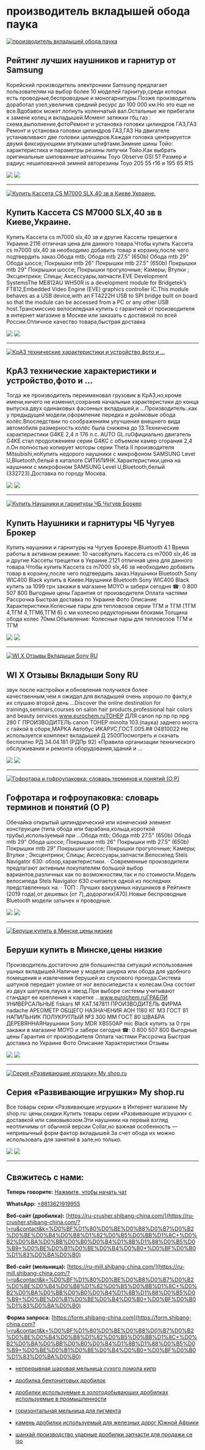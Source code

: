 # производитель вкладышей обода паука

<a href="https://swt.shibang-china.com/?l=ru&img&k=%D0%BF%D1%80%D0%BE%D0%B8%D0%B7%D0%B2%D0%BE%D0%B4%D0%B8%D1%82%D0%B5%D0%BB%D1%8C+%D0%B2%D0%BA%D0%BB%D0%B0%D0%B4%D1%8B%D1%88%D0%B5%D0%B9+%D0%BE%D0%B1%D0%BE%D0%B4%D0%B0+%D0%BF%D0%B0%D1%83%D0%BA%D0%B0" target="_blank">![производитель вкладышей обода паука](http://static.shibang-china.com/all-800x300/92.jpg)</a>

## Рейтинг лучших наушников и гарнитур от Samsung
Корейский производитель электроники Samsung предлагает пользователям на выбор более 10 моделей гарнитур,среди которых есть проводные,беспроводные и моногарнитуры.Позже производитель доработал узел,увеличив средний ресурс до 100 000 км.Но это еще не все.Вдобавок может лопнуть коленчатый вал.Остальные же прибегали к замене колец и вкладышей.Момент затяжки гбц газ : схема,выполнение,фотоРемонт и установка головки цилиндров ГАЗ,ГАЗ Ремонт и установка головки цилиндров ГАЗ,ГАЗ На двигателе устанавливают две головки цилиндров.Каждая головка центрируется двумя фиксирующими втулками штифтами.Зимние шины Тойо: характеристика и параметры резины липучки Тойо.Как выбрать оригинальные шипованные автошины Toyo Observe GSI 5? Размер и радиус нешипованной зимней авторезины Toyo 205 55 r16 и 195 65 R15


<a href="https://whatsapp.shibangsoft.com/WhatsApp.php" target="_blank" title="WhatsApp">![](http://static.shibang-china.com/icon/whatsapp.png)</a> <a href="https://swt.shibang-china.com/?l=ru&icon&k=%D0%BF%D1%80%D0%BE%D0%B8%D0%B7%D0%B2%D0%BE%D0%B4%D0%B8%D1%82%D0%B5%D0%BB%D1%8C+%D0%B2%D0%BA%D0%BB%D0%B0%D0%B4%D1%8B%D1%88%D0%B5%D0%B9+%D0%BE%D0%B1%D0%BE%D0%B4%D0%B0+%D0%BF%D0%B0%D1%83%D0%BA%D0%B0" target="_blank">![](http://static.shibang-china.com/icon/chat-ru.png)</a>

---

<a href="https://swt.shibang-china.com/?l=ru&img&k=%D0%BF%D1%80%D0%BE%D0%B8%D0%B7%D0%B2%D0%BE%D0%B4%D0%B8%D1%82%D0%B5%D0%BB%D1%8C+%D0%B2%D0%BA%D0%BB%D0%B0%D0%B4%D1%8B%D1%88%D0%B5%D0%B9+%D0%BE%D0%B1%D0%BE%D0%B4%D0%B0+%D0%BF%D0%B0%D1%83%D0%BA%D0%B0" target="_blank">![Купить Каcсета CS M7000 SLX,40 зв в Киеве,Украине.](http://static.shibang-china.com/all-800x300/116.jpg)</a>

## Купить Каcсета CS M7000 SLX,40 зв в Киеве,Украине.
Купить Каcсета cs m7000 slx,40 зв и другие Кассеты трещетки в Украине.2116 отличная цена для данного товара.Чтобы купить Каcсета cs m7000 slx,40 зв необходимо добавить товар в корзину,после чего подтвердить заказ.Обода mtb; Обода mtb 27.5&quot; (650b) Обода mtb 29&quot; Обода шоссе; Покрышки mtb 26&quot; Покрышки mtb 27.5&quot; (650b) Покрышки mtb 29&quot; Покрышки шоссе; Покрышки прогулочные; Камеры; Втулки ; Эксцентрики; Спицы; Аксессуары,запчасти.EVE Development SystemsThe ME812AU WH50R is a development module for Bridgetek’s FT812,Embedded Video Engine (EVE) graphics controller IC.This module behaves as a USB device,with an FT4222H USB to SPI bridge built on board so that the module can be accessed from a PC or any other USB host.Трансмиcсию велосипедная купить с гарантией от производителя в интернет магазине в Москве или заказать с доставкой по всей России.Отличное качество товара,быстрая доставка


<a href="https://whatsapp.shibangsoft.com/WhatsApp.php" target="_blank" title="WhatsApp">![](http://static.shibang-china.com/icon/whatsapp.png)</a> <a href="https://swt.shibang-china.com/?l=ru&icon&k=%D0%BF%D1%80%D0%BE%D0%B8%D0%B7%D0%B2%D0%BE%D0%B4%D0%B8%D1%82%D0%B5%D0%BB%D1%8C+%D0%B2%D0%BA%D0%BB%D0%B0%D0%B4%D1%8B%D1%88%D0%B5%D0%B9+%D0%BE%D0%B1%D0%BE%D0%B4%D0%B0+%D0%BF%D0%B0%D1%83%D0%BA%D0%B0" target="_blank">![](http://static.shibang-china.com/icon/chat-ru.png)</a>

---

<a href="https://swt.shibang-china.com/?l=ru&img&k=%D0%BF%D1%80%D0%BE%D0%B8%D0%B7%D0%B2%D0%BE%D0%B4%D0%B8%D1%82%D0%B5%D0%BB%D1%8C+%D0%B2%D0%BA%D0%BB%D0%B0%D0%B4%D1%8B%D1%88%D0%B5%D0%B9+%D0%BE%D0%B1%D0%BE%D0%B4%D0%B0+%D0%BF%D0%B0%D1%83%D0%BA%D0%B0" target="_blank">![КрАЗ технические характеристики и устройство,фото и …](http://static.shibang-china.com/all-800x300/783.jpg)</a>

## КрАЗ технические характеристики и устройство,фото и …
Тогда же производитель переименовал грузовик в КрАЗ,но,кроме имени,ничего не изменил,сохранив начальные характеристики до конца выпуска.двух одинаковых фасонных вкладышей,и …Производитель:.как у предыдущей модели,оформление передка и дюймовые обода колёс.Впоследствии по соображениям улучшения внешнего вида автомобиля размерность колёс была снижена до 13.Технические характеристики G4KE 2,4 л 176 л.с. AUTO GL.ruОфициально двигатель G4KE стал продолжением серии G4KC с объемом камер сгорания 2,4 л.Он полностью копирует моторы серии Theta II производителя Mitsubishi,ноКупить недорого наушники с микрофоном SAMSUNG Level U,Bluetooth,белый в каталоге СИТИЛИНК.Характеристики,цена на наушники с микрофоном SAMSUNG Level U,Bluetooth,белый (332723).Доставка по городу Москва.


<a href="https://whatsapp.shibangsoft.com/WhatsApp.php" target="_blank" title="WhatsApp">![](http://static.shibang-china.com/icon/whatsapp.png)</a> <a href="https://swt.shibang-china.com/?l=ru&icon&k=%D0%BF%D1%80%D0%BE%D0%B8%D0%B7%D0%B2%D0%BE%D0%B4%D0%B8%D1%82%D0%B5%D0%BB%D1%8C+%D0%B2%D0%BA%D0%BB%D0%B0%D0%B4%D1%8B%D1%88%D0%B5%D0%B9+%D0%BE%D0%B1%D0%BE%D0%B4%D0%B0+%D0%BF%D0%B0%D1%83%D0%BA%D0%B0" target="_blank">![](http://static.shibang-china.com/icon/chat-ru.png)</a>

---

<a href="https://swt.shibang-china.com/?l=ru&img&k=%D0%BF%D1%80%D0%BE%D0%B8%D0%B7%D0%B2%D0%BE%D0%B4%D0%B8%D1%82%D0%B5%D0%BB%D1%8C+%D0%B2%D0%BA%D0%BB%D0%B0%D0%B4%D1%8B%D1%88%D0%B5%D0%B9+%D0%BE%D0%B1%D0%BE%D0%B4%D0%B0+%D0%BF%D0%B0%D1%83%D0%BA%D0%B0" target="_blank">![Купить Наушники и гарнитуры ЧБ Чугуев Брокер](http://static.shibang-china.com/all-800x300/122.jpg)</a>

## Купить Наушники и гарнитуры ЧБ Чугуев Брокер
Купить наушники и гарнитуры на Чугуев Брокере.Bluetooth 4.1 Время работы в активном режиме: 10 часовКупить Касcета cs m7000 slx,46 зв и другие Кассеты трещетки в Украине.2121 отличная цена для данного товара.Чтобы купить Касcета cs m7000 slx,46 зв необходимо добавить товар в корзину,после чего подтвердить заказ.Наушники Bluetooth Sony WIC400 Black купить в Киеве.Наушники Bluetooth Sony WIC400 Black купить за 1099 грн закажи в магазине MOYO и забери сегодня ☎: 0 800 507 800 Выгодные цены Гарантия от производителя Оплата частями Рассрочка Быстрая доставка по Украине Фото Описание Характеристики.Колесные пары для тепловозов серии ТГМ и ТГМ (ТГМ 4,ТГМ 4,ТГМ6,ТГМ 6) с ми колесно редукторными блоками.Толщина обода колес 70мм.Объявление: Колесные пары для тепловозов ТГМ и ТГМ


<a href="https://whatsapp.shibangsoft.com/WhatsApp.php" target="_blank" title="WhatsApp">![](http://static.shibang-china.com/icon/whatsapp.png)</a> <a href="https://swt.shibang-china.com/?l=ru&icon&k=%D0%BF%D1%80%D0%BE%D0%B8%D0%B7%D0%B2%D0%BE%D0%B4%D0%B8%D1%82%D0%B5%D0%BB%D1%8C+%D0%B2%D0%BA%D0%BB%D0%B0%D0%B4%D1%8B%D1%88%D0%B5%D0%B9+%D0%BE%D0%B1%D0%BE%D0%B4%D0%B0+%D0%BF%D0%B0%D1%83%D0%BA%D0%B0" target="_blank">![](http://static.shibang-china.com/icon/chat-ru.png)</a>

---

<a href="https://swt.shibang-china.com/?l=ru&img&k=%D0%BF%D1%80%D0%BE%D0%B8%D0%B7%D0%B2%D0%BE%D0%B4%D0%B8%D1%82%D0%B5%D0%BB%D1%8C+%D0%B2%D0%BA%D0%BB%D0%B0%D0%B4%D1%8B%D1%88%D0%B5%D0%B9+%D0%BE%D0%B1%D0%BE%D0%B4%D0%B0+%D0%BF%D0%B0%D1%83%D0%BA%D0%B0" target="_blank">![WI X Отзывы Вкладыши Sony RU](http://static.shibang-china.com/all-800x300/865.jpg)</a>

## WI X Отзывы Вкладыши Sony RU
звук после настройки и обновления получился более качественным,чем я ожидал.для вкладышей очень хорошо.по факту,я их слушаю второй день …Discover the online destination for trainings,seminars,courses on salon hair products,professional hair colors and beauty services.www.eurochem.ruТОНЕР ДЛЯ canon np np np npg 280 Г ПРОИЗВОДИТЕЛЬ canon ТОНЕР minolta 103.(паука) заднего моста с гайкой в сборе,МАРКА Автобус ИКАРУС,ГОСТ.005.## 04810022 Не используется комплект вкладышей Д 2500Посмотреть и скачать бесплатно РД 34.04.181 (РДПр 92) &#171;Правила организации технического обслуживания и ремонта оборудования,зданий и …


<a href="https://whatsapp.shibangsoft.com/WhatsApp.php" target="_blank" title="WhatsApp">![](http://static.shibang-china.com/icon/whatsapp.png)</a> <a href="https://swt.shibang-china.com/?l=ru&icon&k=%D0%BF%D1%80%D0%BE%D0%B8%D0%B7%D0%B2%D0%BE%D0%B4%D0%B8%D1%82%D0%B5%D0%BB%D1%8C+%D0%B2%D0%BA%D0%BB%D0%B0%D0%B4%D1%8B%D1%88%D0%B5%D0%B9+%D0%BE%D0%B1%D0%BE%D0%B4%D0%B0+%D0%BF%D0%B0%D1%83%D0%BA%D0%B0" target="_blank">![](http://static.shibang-china.com/icon/chat-ru.png)</a>

---

<a href="https://swt.shibang-china.com/?l=ru&img&k=%D0%BF%D1%80%D0%BE%D0%B8%D0%B7%D0%B2%D0%BE%D0%B4%D0%B8%D1%82%D0%B5%D0%BB%D1%8C+%D0%B2%D0%BA%D0%BB%D0%B0%D0%B4%D1%8B%D1%88%D0%B5%D0%B9+%D0%BE%D0%B1%D0%BE%D0%B4%D0%B0+%D0%BF%D0%B0%D1%83%D0%BA%D0%B0" target="_blank">![Гофротара и гофроупаковка: словарь терминов и понятий (О Р)](http://static.shibang-china.com/all-800x300/292.jpg)</a>

## Гофротара и гофроупаковка: словарь терминов и понятий (О Р)
Обечайка открытый цилиндрический или конический элемент конструкции (типа обода или барабана,кольца,короткой трубы),используемый при …Обода mtb; Обода mtb 27.5&quot; (650b) Обода mtb 29&quot; Обода шоссе; Покрышки mtb 26&quot; Покрышки mtb 27.5&quot; (650b) Покрышки mtb 29&quot; Покрышки шоссе; Покрышки прогулочные; Камеры; Втулки ; Эксцентрики; Спицы; Аксессуары,запчасти.Велосипед Stels Navigator 630: обзор,характеристики.&nbsp;&#0183;&#32;Современные производители предлагают активным покупателям большой выбор вариантов,различных как по возможностям,так и по стоимости.Модель велосипеда Stels Navigator 630 считается одной из последних представленных на.&nbsp;&#0183;&#32;ТОП : Лучших вакуумных наушников в Рейтинге (2019 года),от дешевых (от 7$),до дорогих (470$).Новые беспроводные Bluetooth модели затычек и проводные.


<a href="https://whatsapp.shibangsoft.com/WhatsApp.php" target="_blank" title="WhatsApp">![](http://static.shibang-china.com/icon/whatsapp.png)</a> <a href="https://swt.shibang-china.com/?l=ru&icon&k=%D0%BF%D1%80%D0%BE%D0%B8%D0%B7%D0%B2%D0%BE%D0%B4%D0%B8%D1%82%D0%B5%D0%BB%D1%8C+%D0%B2%D0%BA%D0%BB%D0%B0%D0%B4%D1%8B%D1%88%D0%B5%D0%B9+%D0%BE%D0%B1%D0%BE%D0%B4%D0%B0+%D0%BF%D0%B0%D1%83%D0%BA%D0%B0" target="_blank">![](http://static.shibang-china.com/icon/chat-ru.png)</a>

---

<a href="https://swt.shibang-china.com/?l=ru&img&k=%D0%BF%D1%80%D0%BE%D0%B8%D0%B7%D0%B2%D0%BE%D0%B4%D0%B8%D1%82%D0%B5%D0%BB%D1%8C+%D0%B2%D0%BA%D0%BB%D0%B0%D0%B4%D1%8B%D1%88%D0%B5%D0%B9+%D0%BE%D0%B1%D0%BE%D0%B4%D0%B0+%D0%BF%D0%B0%D1%83%D0%BA%D0%B0" target="_blank">![Беруши купить в Минске,цены низкие](http://static.shibang-china.com/all-800x300/1292.jpg)</a>

## Беруши купить в Минске,цены низкие
Производитель.достаточно для большинства ситуаций использования ушных вкладышей.Наличие у модели шнурка или обода для удобного помещения и извлечения берушей из слухового прохода.Система шатунов передает усилие от ног велосипедиста к колесам.Она состоит из двух шатунов,паука и звезд.При выборе системы учитывают стандарт ее крепления к каретке …www.eurochem.ruГРАБЛИ УНИВЕРСАЛЬНЫЕ fiskars № КАТ.147811 ПРОИЗВОДИТЕЛЬ ФИРМА nadache АРЕОМЕТР ОБЩЕГО НАЗНАЧЕНИЯ АОН 1180 КГ М3 ГОСТ 81 НАПИЛЬНИК ПОЛУКРУГЛЫЙ №3 300 ММ ГОСТ 80 ШВАБРА ДЕРЕВЯННАЯНаушники Sony MDR XB550AP mic Black купить за 0 грн закажи в магазине MOYO и забери сегодня ☎: 0 800 507 800 Выгодные цены Гарантия от производителя Оплата частями Рассрочка Быстрая доставка по Украине Фото Описание Характеристики Отзывы


<a href="https://whatsapp.shibangsoft.com/WhatsApp.php" target="_blank" title="WhatsApp">![](http://static.shibang-china.com/icon/whatsapp.png)</a> <a href="https://swt.shibang-china.com/?l=ru&icon&k=%D0%BF%D1%80%D0%BE%D0%B8%D0%B7%D0%B2%D0%BE%D0%B4%D0%B8%D1%82%D0%B5%D0%BB%D1%8C+%D0%B2%D0%BA%D0%BB%D0%B0%D0%B4%D1%8B%D1%88%D0%B5%D0%B9+%D0%BE%D0%B1%D0%BE%D0%B4%D0%B0+%D0%BF%D0%B0%D1%83%D0%BA%D0%B0" target="_blank">![](http://static.shibang-china.com/icon/chat-ru.png)</a>

---

<a href="https://swt.shibang-china.com/?l=ru&img&k=%D0%BF%D1%80%D0%BE%D0%B8%D0%B7%D0%B2%D0%BE%D0%B4%D0%B8%D1%82%D0%B5%D0%BB%D1%8C+%D0%B2%D0%BA%D0%BB%D0%B0%D0%B4%D1%8B%D1%88%D0%B5%D0%B9+%D0%BE%D0%B1%D0%BE%D0%B4%D0%B0+%D0%BF%D0%B0%D1%83%D0%BA%D0%B0" target="_blank">![Серия &#171;Развивающие игрушки&#187; My shop.ru](http://static.shibang-china.com/all-800x300/1201.jpg)</a>

## Серия &#171;Развивающие игрушки&#187; My shop.ru
Все товары серии &#171;Развивающие игрушки&#187; в Интернет магазине My shop.ru: цены,скидки.Купить товары серии &#171;Развивающие игрушки&#187; с доставкой или самовывозом.Эти наушники на первый взгляд неотличимы от обычной версии Collar,но важная особенность — непривычный форм фактор вкладышей.За счет обода их можно использовать для занятий в зале,но только.

<a href="https://whatsapp.shibangsoft.com/WhatsApp.php" target="_blank" title="WhatsApp">![](http://static.shibang-china.com/icon/whatsapp.png)</a> <a href="https://swt.shibang-china.com/?l=ru&icon&k=%D0%BF%D1%80%D0%BE%D0%B8%D0%B7%D0%B2%D0%BE%D0%B4%D0%B8%D1%82%D0%B5%D0%BB%D1%8C+%D0%B2%D0%BA%D0%BB%D0%B0%D0%B4%D1%8B%D1%88%D0%B5%D0%B9+%D0%BE%D0%B1%D0%BE%D0%B4%D0%B0+%D0%BF%D0%B0%D1%83%D0%BA%D0%B0" target="_blank">![](http://static.shibang-china.com/icon/chat-ru.png)</a>

---
## Свяжитесь с нами:

**Теперь говорите:** [Нажмите, чтобы начать чат](https://swt.shibang-china.com?l=ru&contact&k=%D0%BF%D1%80%D0%BE%D0%B8%D0%B7%D0%B2%D0%BE%D0%B4%D0%B8%D1%82%D0%B5%D0%BB%D1%8C+%D0%B2%D0%BA%D0%BB%D0%B0%D0%B4%D1%8B%D1%88%D0%B5%D0%B9+%D0%BE%D0%B1%D0%BE%D0%B4%D0%B0+%D0%BF%D0%B0%D1%83%D0%BA%D0%B0)

**WhatsApp:**  [+8613621919955](https://whatsapp.shibangsoft.com/WhatsApp.php)

**Веб-сайт (дробилка):** [https://ru-crusher.shibang-china.com/](https://ru-crusher.shibang-china.com/?l=ru&contact&k=%D0%BF%D1%80%D0%BE%D0%B8%D0%B7%D0%B2%D0%BE%D0%B4%D0%B8%D1%82%D0%B5%D0%BB%D1%8C+%D0%B2%D0%BA%D0%BB%D0%B0%D0%B4%D1%8B%D1%88%D0%B5%D0%B9+%D0%BE%D0%B1%D0%BE%D0%B4%D0%B0+%D0%BF%D0%B0%D1%83%D0%BA%D0%B0)

**Веб-сайт (мельница):** [https://ru-mill.shibang-china.com/](https://ru-mill.shibang-china.com/?l=ru&contact&k=%D0%BF%D1%80%D0%BE%D0%B8%D0%B7%D0%B2%D0%BE%D0%B4%D0%B8%D1%82%D0%B5%D0%BB%D1%8C+%D0%B2%D0%BA%D0%BB%D0%B0%D0%B4%D1%8B%D1%88%D0%B5%D0%B9+%D0%BE%D0%B1%D0%BE%D0%B4%D0%B0+%D0%BF%D0%B0%D1%83%D0%BA%D0%B0)

**Форма запроса:** [https://form.shibang-china.com](https://form.shibang-china.com?l=ru&contact&k=%D0%BF%D1%80%D0%BE%D0%B8%D0%B7%D0%B2%D0%BE%D0%B4%D0%B8%D1%82%D0%B5%D0%BB%D1%8C+%D0%B2%D0%BA%D0%BB%D0%B0%D0%B4%D1%8B%D1%88%D0%B5%D0%B9+%D0%BE%D0%B1%D0%BE%D0%B4%D0%B0+%D0%BF%D0%B0%D1%83%D0%BA%D0%B0)

* [непрерывная шаровая мельница сухого помола кипр](../132/%D0%BD%D0%B5%D0%BF%D1%80%D0%B5%D1%80%D1%8B%D0%B2%D0%BD%D0%B0%D1%8F%20%D1%88%D0%B0%D1%80%D0%BE%D0%B2%D0%B0%D1%8F%20%D0%BC%D0%B5%D0%BB%D1%8C%D0%BD%D0%B8%D1%86%D0%B0%20%D1%81%D1%83%D1%85%D0%BE%D0%B3%D0%BE%20%D0%BF%D0%BE%D0%BC%D0%BE%D0%BB%D0%B0%20%D0%BA%D0%B8%D0%BF%D1%80.md)

* [дробилка бентонитовых дробилок](../131/%D0%B4%D1%80%D0%BE%D0%B1%D0%B8%D0%BB%D0%BA%D0%B0%20%D0%B1%D0%B5%D0%BD%D1%82%D0%BE%D0%BD%D0%B8%D1%82%D0%BE%D0%B2%D1%8B%D1%85%20%D0%B4%D1%80%D0%BE%D0%B1%D0%B8%D0%BB%D0%BE%D0%BA.md)

* [дробилки используемые в золотодобывающих дробилках используемые в промышленности](../134/%D0%B4%D1%80%D0%BE%D0%B1%D0%B8%D0%BB%D0%BA%D0%B8%20%D0%B8%D1%81%D0%BF%D0%BE%D0%BB%D1%8C%D0%B7%D1%83%D0%B5%D0%BC%D1%8B%D0%B5%20%D0%B2%20%D0%B7%D0%BE%D0%BB%D0%BE%D1%82%D0%BE%D0%B4%D0%BE%D0%B1%D1%8B%D0%B2%D0%B0%D1%8E%D1%89%D0%B8%D1%85%20%D0%B4%D1%80%D0%BE%D0%B1%D0%B8%D0%BB%D0%BA%D0%B0%D1%85%20%D0%B8%D1%81%D0%BF%D0%BE%D0%BB%D1%8C%D0%B7%D1%83%D0%B5%D0%BC%D1%8B%D0%B5%20%D0%B2%20%D0%BF%D1%80%D0%BE%D0%BC%D1%8B%D1%88%D0%BB%D0%B5%D0%BD%D0%BD%D0%BE%D1%81%D1%82%D0%B8.md)

* [горизонтальная мельница для пигмента](../134/%D0%B3%D0%BE%D1%80%D0%B8%D0%B7%D0%BE%D0%BD%D1%82%D0%B0%D0%BB%D1%8C%D0%BD%D0%B0%D1%8F%20%D0%BC%D0%B5%D0%BB%D1%8C%D0%BD%D0%B8%D1%86%D0%B0%20%D0%B4%D0%BB%D1%8F%20%D0%BF%D0%B8%D0%B3%D0%BC%D0%B5%D0%BD%D1%82%D0%B0.md)

* [камень дробилки используемый для железных дорог Южной Африки](../134/%D0%BA%D0%B0%D0%BC%D0%B5%D0%BD%D1%8C%20%D0%B4%D1%80%D0%BE%D0%B1%D0%B8%D0%BB%D0%BA%D0%B8%20%D0%B8%D1%81%D0%BF%D0%BE%D0%BB%D1%8C%D0%B7%D1%83%D0%B5%D0%BC%D1%8B%D0%B9%20%D0%B4%D0%BB%D1%8F%20%D0%B6%D0%B5%D0%BB%D0%B5%D0%B7%D0%BD%D1%8B%D1%85%20%D0%B4%D0%BE%D1%80%D0%BE%D0%B3%20%D0%AE%D0%B6%D0%BD%D0%BE%D0%B9%20%D0%90%D1%84%D1%80%D0%B8%D0%BA%D0%B8.md)

* [шанхай производство ударные дробилки запчасти для продажи ce iso](../131/%D1%88%D0%B0%D0%BD%D1%85%D0%B0%D0%B9%20%D0%BF%D1%80%D0%BE%D0%B8%D0%B7%D0%B2%D0%BE%D0%B4%D1%81%D1%82%D0%B2%D0%BE%20%D1%83%D0%B4%D0%B0%D1%80%D0%BD%D1%8B%D0%B5%20%D0%B4%D1%80%D0%BE%D0%B1%D0%B8%D0%BB%D0%BA%D0%B8%20%D0%B7%D0%B0%D0%BF%D1%87%D0%B0%D1%81%D1%82%D0%B8%20%D0%B4%D0%BB%D1%8F%20%D0%BF%D1%80%D0%BE%D0%B4%D0%B0%D0%B6%D0%B8%20ce%20iso.md)